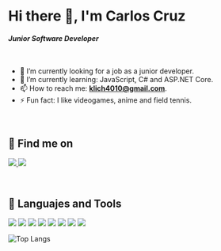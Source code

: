 # <div aling="center">Hi there 👋, I'm Carlos Cruz</div>
#### <div aling="center">_Junior Software Developer_</div>

<br/>

- 🔭 I’m currently looking for a job as a junior developer.
- 🌱 I’m currently learning: JavaScript, C# and ASP.NET Core.
- 📫 How to reach me: **klich4010@gmail.com**.
- ⚡ Fun fact: I like videogames, anime and field tennis.

<br/>

## 📮 Find me on

<p align="left">  
<a href="https://www.linkedin.com/in/carlos-cruz-4674561b7/"> <img src="https://img.icons8.com/fluency/48/000000/linkedin.png"/> </a>
<a href="https://twitter.com/klich404"> <img src="https://img.icons8.com/fluency/48/000000/twitter.png"/> </a>  
</p>

<br/>

## 🧰 Languajes and Tools

<p aling="left">
<img src="https://img.icons8.com/color/48/000000/linux--v1.png"/>
<img src="https://img.icons8.com/color/48/000000/visual-studio-code-2019.png"/>
<img src="https://img.icons8.com/color/48/000000/c-programming.png"/>
<img src="https://img.icons8.com/color/48/000000/c-sharp-logo.png"/>
<img src="https://img.icons8.com/color/48/000000/python--v1.png"/>
<img src="https://img.icons8.com/color/48/000000/html-5--v1.png"/>
<img src="https://img.icons8.com/color/48/000000/javascript--v1.png"/>
<img src="https://img.icons8.com/color/48/000000/mysql-logo.png"/>
</p>

![Top Langs](https://github-readme-stats.vercel.app/api/top-langs/?username=klich404&exclude_repo=CSharpCRUD_SeriesListWeb&theme=dracula)
